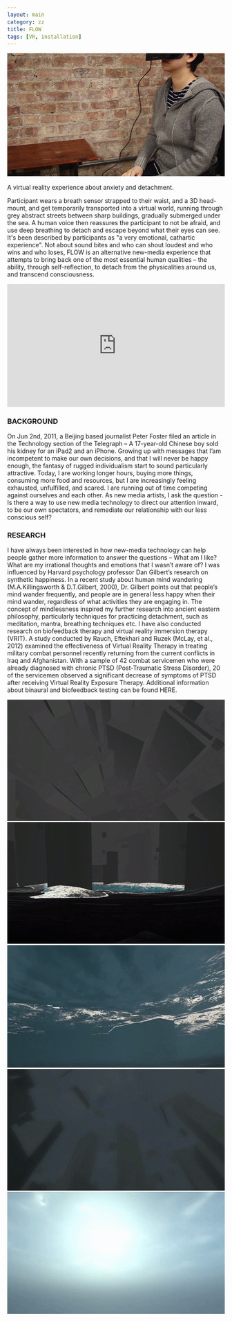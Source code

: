 ```yaml
---
layout: main
category: zz
title: FLOW
tags: [VR, installation]
---
```


![](/assets/image/flow_0.png)

A virtual reality experience about anxiety and detachment.

<!-- more -->

Participant wears a breath sensor strapped to their waist, and a 3D head-mount, and get temporarily transported into a virtual world, running through grey abstract streets between sharp buildings, gradually submerged under the sea. A human voice then reassures the participant to not be afraid, and use deep breathing to detach and escape beyond what their eyes can see. It's been described by participants as "a very emotional, cathartic experience". Not about sound bites and who can shout loudest and who wins and who loses, FLOW is an alternative new-media experience that attempts to bring back one of the most essential human qualities – the ability, through self-reflection, to detach from the physicalities around us, and transcend consciousness.

<div style="padding:56.25% 0 0 0;position:relative;"><iframe src="https://player.vimeo.com/video/97007458?title=0&portrait=0" style="position:absolute;top:0;left:0;width:100%;height:100%;" frameborder="0" allow="autoplay; fullscreen" allowfullscreen></iframe></div><script src="https://player.vimeo.com/api/player.js"></script>


### BACKGROUND

On Jun 2nd, 2011, a Beijing based journalist Peter Foster filed an article in the Technology section of the Telegraph – A 17-year-old Chinese boy sold his kidney for an iPad2 and an iPhone. Growing up with messages that I’am incompetent to make our own decisions, and that I will never be happy enough, the fantasy of rugged individualism start to sound particularly attractive. Today, I are working longer hours, buying more things, consuming more food and resources, but I are increasingly feeling exhausted, unfulfilled, and scared. I are running out of time competing against ourselves and each other. As new media artists, I ask the question - Is there a way to use new media technology to direct our attention inward, to be our own spectators, and remediate our relationship with our less conscious self?


### RESEARCH

I have always been interested in how new-media technology can help people gather more information to answer the questions – What am I like? What are my irrational thoughts and emotions that I wasn’t aware of? I was influenced by Harvard psychology professor Dan Gilbert’s research on synthetic happiness. In a recent study about human mind wandering (M.A.Killingsworth & D.T.Gilbert, 2000), Dr. Gilbert points out that people’s mind wander frequently, and people are in general less happy when their mind wander, regardless of what activities they are engaging in. The concept of mindlessness inspired my further research into ancient eastern philosophy, particularly techniques for practicing detachment, such as meditation, mantra, breathing techniques etc. I have also conducted research on biofeedback therapy and virtual reality immersion therapy (VRIT). A study conducted by Rauch, Eftekhari and Ruzek (McLay, et al., 2012) examined the effectiveness of Virtual Reality Therapy in treating military combat personnel recently returning from the current conflicts in Iraq and Afghanistan. With a sample of 42 combat servicemen who were already diagnosed with chronic PTSD (Post-Traumatic Stress Disorder), 20 of the servicemen observed a significant decrease of symptoms of PTSD after receiving Virtual Reality Exposure Therapy. Additional information about binaural and biofeedback testing can be found HERE.

![](/assets/image/flow_1.png)
![](/assets/image/flow_2.png)
![](/assets/image/flow_3.png)
![](/assets/image/flow_4.png)
![](/assets/image/flow_5.png)
